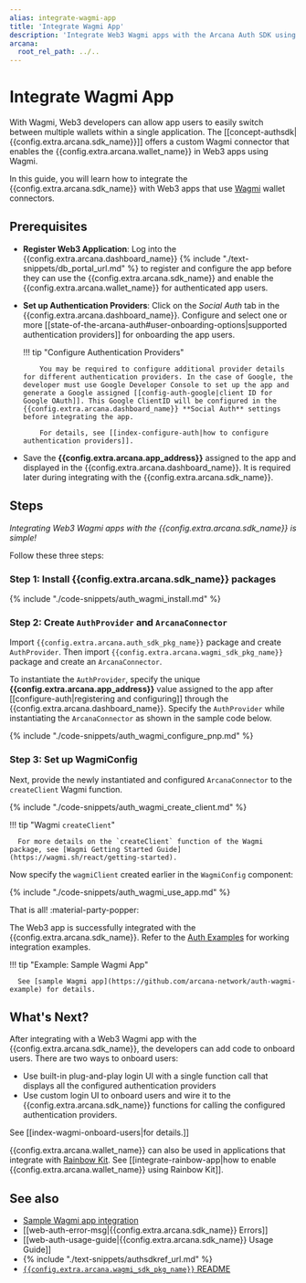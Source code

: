 ```yaml
---
alias: integrate-wagmi-app
title: 'Integrate Wagmi App'
description: 'Integrate Web3 Wagmi apps with the Arcana Auth SDK using the instructions listed here.'
arcana:
  root_rel_path: ../..
---
```


# Integrate Wagmi App

With Wagmi, Web3 developers can allow app users to easily switch between multiple wallets within a single application. The [[concept-authsdk| {{config.extra.arcana.sdk_name}}]] offers a custom Wagmi connector that enables the {{config.extra.arcana.wallet_name}} in Web3 apps using Wagmi.

In this guide, you will learn how to integrate the {{config.extra.arcana.sdk_name}} with Web3 apps that use [Wagmi](https://wagmi.sh) wallet connectors. 

## Prerequisites

* **Register Web3 Application**: Log into the {{config.extra.arcana.dashboard_name}} {% include "./text-snippets/db_portal_url.md" %} to register and configure the app before they can use the {{config.extra.arcana.sdk_name}} and enable the {{config.extra.arcana.wallet_name}} for authenticated app users.

* **Set up Authentication Providers**: Click on the *Social Auth* tab in the {{config.extra.arcana.dashboard_name}}. Configure and select one or more [[state-of-the-arcana-auth#user-onboarding-options|supported authentication providers]] for onboarding the app users.

    !!! tip "Configure Authentication Providers"

          You may be required to configure additional provider details for different authentication providers. In the case of Google, the developer must use Google Developer Console to set up the app and generate a Google assigned [[config-auth-google|client ID for Google OAuth]]. This Google ClientID will be configured in the {{config.extra.arcana.dashboard_name}} **Social Auth** settings before integrating the app.

          For details, see [[index-configure-auth|how to configure authentication providers]].

* Save the **{{config.extra.arcana.app_address}}** assigned to the app and displayed in the {{config.extra.arcana.dashboard_name}}. It is required later during integrating with the {{config.extra.arcana.sdk_name}}.

## Steps

*Integrating Web3 Wagmi apps with the {{config.extra.arcana.sdk_name}} is simple!*

Follow these three steps:

### Step 1: Install {{config.extra.arcana.sdk_name}} packages

{% include "./code-snippets/auth_wagmi_install.md" %}

### Step 2: Create `AuthProvider` and `ArcanaConnector`

Import `{{config.extra.arcana.auth_sdk_pkg_name}}` package and create `AuthProvider`. Then import `{{config.extra.arcana.wagmi_sdk_pkg_name}}` package and create an `ArcanaConnector`. 

To instantiate the `AuthProvider`, specify the unique **{{config.extra.arcana.app_address}}** value assigned to the app after [[configure-auth|registering and configuring]] through the {{config.extra.arcana.dashboard_name}}. Specify the `AuthProvider` while instantiating the `ArcanaConnector` as shown in the sample code below.

{% include "./code-snippets/auth_wagmi_configure_pnp.md" %}

### Step 3: Set up WagmiConfig

Next, provide the newly instantiated and configured `ArcanaConnector` to the `createClient` Wagmi function. 

{% include "./code-snippets/auth_wagmi_create_client.md" %}

!!! tip "Wagmi `createClient`"

      For more details on the `createClient` function of the Wagmi package, see [Wagmi Getting Started Guide](https://wagmi.sh/react/getting-started).


Now specify the `wagmiClient` created earlier in the `WagmiConfig` component:

{% include "./code-snippets/auth_wagmi_use_app.md" %}

That is all! :material-party-popper:

The Web3 app is successfully integrated with the {{config.extra.arcana.sdk_name}}. Refer to the [Auth Examples](https://github.com/arcana-network/auth-examples) for working integration examples.

!!! tip "Example: Sample Wagmi App"

      See [sample Wagmi app](https://github.com/arcana-network/auth-wagmi-example) for details.

## What's Next?

After integrating with a Web3 Wagmi app with the {{config.extra.arcana.sdk_name}}, the developers can add code to onboard users. There are two ways to onboard users: 

* Use built-in plug-and-play login UI with a single function call that displays all the configured authentication providers
* Use custom login UI to onboard users and wire it to the {{config.extra.arcana.sdk_name}} functions for calling the configured authentication providers.

See [[index-wagmi-onboard-users|for details.]]

{{config.extra.arcana.wallet_name}} can also be used in applications that integrate with [Rainbow Kit](https://www.rainbowkit.com/). See [[integrate-rainbow-app|how to enable {{config.extra.arcana.wallet_name}} using Rainbow Kit]].

## See also

* [Sample Wagmi app integration](https://github.com/arcana-network/auth-wagmi-example)
* [[web-auth-error-msg|{{config.extra.arcana.sdk_name}} Errors]]
* [[web-auth-usage-guide|{{config.extra.arcana.sdk_name}} Usage Guide]]
* {% include "./text-snippets/authsdkref_url.md" %}
* [`{{config.extra.arcana.wagmi_sdk_pkg_name}}` README](https://github.com/arcana-network/auth-react/blob/main/README.md)

